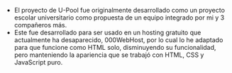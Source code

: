 - El proyecto de U-Pool fue originalmente desarrollado como un proyecto escolar universitario como propuesta de un equipo integrado por mi y 3 compañeros más.
- Este fue desarrollado para ser usado en un hosting gratuito que actualmente ha desaparecido, 000WebHost, por lo cual lo he adaptado para que funcione como HTML solo, disminuyendo su funcionalidad, pero manteniendo la apariencia que se trabajó con HTML, CSS y JavaScript puro.
